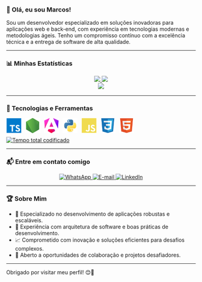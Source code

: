 ### 👋 Olá, eu sou Marcos!

Sou um desenvolvedor especializado em soluções inovadoras para aplicações web e back-end, com experiência em tecnologias modernas e metodologias ágeis. Tenho um compromisso contínuo com a excelência técnica e a entrega de software de alta qualidade.

---

### 📊 Minhas Estatísticas

<div align="center">
  <a href="https://www.linkedin.com/in/marcos-vergueiro">
    <img height="180em" src="https://github-readme-stats.vercel.app/api?username=MarcosScheunemann&count_private=true&show_icons=true&theme=dracula&include_all_commits=true"/>
  </a>
  <a href="https://github.com/MarcosScheunemann">
    <img height="180em" src="https://github-readme-stats.vercel.app/api/top-langs/?username=MarcosScheunemann&count_private=true&layout=compact&theme=dracula"/>
  </a>
  <br>
  <a href="https://wakatime.com/@MarcosScheunemann">
    <img height="250em" src="https://github-readme-stats.vercel.app/api/wakatime?username=MarcosScheunemann"/>
  </a>
</div>


---

### 🚀 Tecnologias e Ferramentas

<div style="display: flex; flex-wrap: wrap; gap: 10px;">
  <img align="center" alt="TypeScript" height="40" src="https://raw.githubusercontent.com/devicons/devicon/master/icons/typescript/typescript-plain.svg">
  <img align="center" alt="NodeJS" height="40" src="https://raw.githubusercontent.com/devicons/devicon/master/icons/nodejs/nodejs-original.svg">
  <img align="center" alt="Angular" height="40" src="https://raw.githubusercontent.com/devicons/devicon/master/icons/angular/angular-original.svg">
  <img align="center" alt="Python" height="40" src="https://raw.githubusercontent.com/devicons/devicon/master/icons/python/python-original.svg">
  <img align="center" alt="JavaScript" height="40" src="https://raw.githubusercontent.com/devicons/devicon/master/icons/javascript/javascript-plain.svg">
  <img align="center" alt="CSS3" height="40" src="https://raw.githubusercontent.com/devicons/devicon/master/icons/css3/css3-original.svg">
  <img align="center" alt="HTML5" height="40" src="https://raw.githubusercontent.com/devicons/devicon/master/icons/html5/html5-original.svg">
  <a href="https://wakatime.com/@e5af6433-7f05-4ad0-8b38-c2b8ec34e08d">
    <img src="https://wakatime.com/badge/user/e5af6433-7f05-4ad0-8b38-c2b8ec34e08d.svg" alt="Tempo total codificado">
  </a>
</div>

---

### 📬 Entre em contato comigo

<div align="center"> 
  <a href="https://wa.me/5511982003157" target="_blank">
    <img src="https://img.shields.io/badge/WhatsApp-25D366?style=for-the-badge&logo=whatsapp&logoColor=white" alt="WhatsApp">
  </a>
  <a href="mailto:marcos_verg@hotmail.com">
    <img src="https://img.shields.io/badge/Microsoft_Outlook-0078D4?style=for-the-badge&logo=microsoft-outlook&logoColor=white" alt="E-mail">
  </a>
  <a href="https://www.linkedin.com/in/marcos-vergueiro" target="_blank">
    <img src="https://img.shields.io/badge/-LinkedIn-%230077B5?style=for-the-badge&logo=linkedin&logoColor=white" alt="LinkedIn">
  </a>
</div>

---

### 🏆 Sobre Mim

- 🎯 Especializado no desenvolvimento de aplicações robustas e escaláveis.
- 🚀 Experiência com arquitetura de software e boas práticas de desenvolvimento.
- 📈 Comprometido com inovação e soluções eficientes para desafios complexos.
- 💬 Aberto a oportunidades de colaboração e projetos desafiadores.

---

Obrigado por visitar meu perfil! 😊🚀
